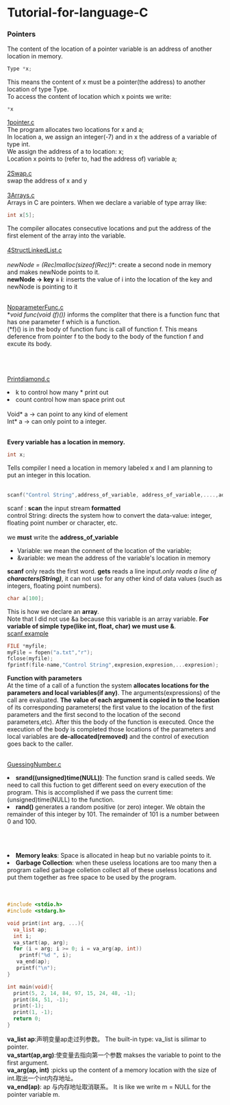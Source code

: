 # Tutorial-for-language-C
<h3>Pointers</h3>
The content of the location of a pointer variable is an address of another location in memory.<br>

```c
Type *x;
```
This means the content of x must be a pointer(the address) to another location of type Type.<br>
To access the content of location which x points we write:
```c
*x
```
[1pointer.c](https://github.com/Mira-Qiu/Tutorial-for-language-C/blob/master/2Pointer.c)<br>
The program allocates two locations for <h>x</h> and a;<br>
In location a, we assign an integer(-7) and in x the address of a variable of type int.<br>
We assign the address of a to location: x;<br>
Location x points to (refer to, had the address of) variable a;<br>
<br>
[2Swap.c](https://github.com/Mira-Qiu/Tutorial-for-language-C/blob/master/2Swap.c)<br>
swap the address of x and y<br>
<br>
[3Arrays.c](https://github.com/Mira-Qiu/Tutorial-for-language-C/blob/master/3Arrays.c)<br>
Arrays in C are pointers. When we declare a variable of type array like:
```c
int x[5];
```
The compiler allocates consecutive locations and put the address of the first element of the array into the variable.<br>
<br>
[4StructLinkedList.c](https://github.com/Mira-Qiu/Tutorial-for-language-C/blob/master/4StructLinkedList.c)<br>
<br>
**newNode = (Rec*)malloc(sizeof(Rec))**: create a second node in memory and makes newNode points to it.<br>
**newNode -> key = i**: inserts the value of i into the location of the key and newNode is pointing to it<br>
<br>

[NoparameterFunc.c](https://github.com/Mira-Qiu/Tutorial-for-language-C/blob/master/NoParameterFunc.c)
<br>
**void func(void (*f)())** informs the compliter that there is a function func that has one parameter f which is a function.<br>
(*f)() is in the body of function func is call of function f. This means deference from pointer f to the body to the body of the function f and excute its body.

<br><br><br>
[Printdiamond.c](https://github.com/Mira-Qiu/Tutorial-for-language-C/blob/master/PrintDiamond.c)<br>
<li> k to control how many * print out</li>
<li> count control how man space print out</li>
<br>
Void* a → can point to any kind of element<br>
Int* a → can only point to a integer.<br><br>

<strong> Every variable has a location in memory.</strong>
```c
int x;
```
Tells compiler I need a location in memory labeled x and I am planning to put an integer in this location.<br><br>
```c
scanf("Control String",address_of_variable, address_of_variable,....,address_of_variable)
```
scanf : <strong>scan</strong> the input stream <strong>formatted</strong></br>
control String: directs the system how to convert the data-value: integer, floating point number or character, etc.<br><br>
we <strong>must</strong> write the <strong>address_of_variable</strong></br>
<ul><li>Variable: we mean the connent of the location of the variable;</li>
<li>&variable: we mean the address of the variable's location in memory</li></ul>

<strong>scanf</Strong> only reads the first word. <Strong>gets</strong> reads a line input._*only reads a line of **characters(String)***_, it can not use for any other kind of data values (such as integers, floating point numbers).<br>
```c
char a[100];
```
This is how we declare an <strong>array</strong>.<br>
Note that I did not use &a because this variable is an array variable. __**For variable of simple type(like int, float, char) we must use &**__.<br>
[scanf example](https://github.com/Mira-Qiu/Tutorial-for-language-C/blob/master/scanfExample.c)<br>

```c
FILE *myfile;
myFile = fopen("a.txt","r");
fclose(myfile);
fprintf(file-name,"Control String",expresion,expresion,...expresion);
```
**Function with parameters**<br>
At the time of a call of a function the system **allocates locations for the parameters and local variables(if any)**. The arguments(expressions) of the call are evaluated. **The value of each argument is copied in to the location** of its corresponding parameters( the first value to the location of the first parameters and the first second to the location of the second parameters,etc). After this the body of the function is executed. Once the execution of the body is completed those locations of the parameters and local variables are **de-allocated(removed)** and the control of execution goes back to the caller.<br><br>

[GuessingNumber.c](https://github.com/Mira-Qiu/Tutorial-for-language-C/blob/master/GuessNumber.c)<br>
<li><strong>srand((unsigned)time(NULL))</strong>: The function srand is called seeds. We need to call this fuction to get different seed on every execution of the program. This is accomplished if we pass the current time:(unsigned)time(NULL) to the function.</li>
<li><strong>rand() </strong> generates a random positive (or zero) integer. We obtain the remainder of this integer by 101. The remainder of 101 is a number between 0 and 100.</li>

<br><br>
<li><strong> Memory leaks</strong>: Space is allocated in heap but no variable points to it.</li>
<li><strong> Garbage Collection</strong>: when these useless locations are too many then a program called garbage colletion collect all of these useless locations and put them together as free space to be used by the program.</li><br><br>

```c
#include <stdio.h>
#include <stdarg.h>

void print(int arg, ...){
  va_list ap;
  int i;
  va_start(ap, arg); 
  for (i = arg; i >= 0; i = va_arg(ap, int))
    printf("%d ", i);
   va_end(ap);
   printf("\n");
}

int main(void){
  print(5, 2, 14, 84, 97, 15, 24, 48, -1);
  print(84, 51, -1);
  print(-1);
  print(1, -1);
  return 0;
}
```
<strong> va_list ap</strong>:声明变量ap走过列参数。 The built-in type: va_list is silimar to pointer.<br>
<strong> va_start(ap,arg)</strong>:使变量去指向第一个参数 makses the variable to point to the first argument.<br>
**va_arg(ap, int)** :picks up the content of a memory location with the size of int.取出一个int内存地址。<br>
**va_end(ap)**: ap 与内存地址取消联系。 It is like we write m = NULL for the pointer variable m.<br>
